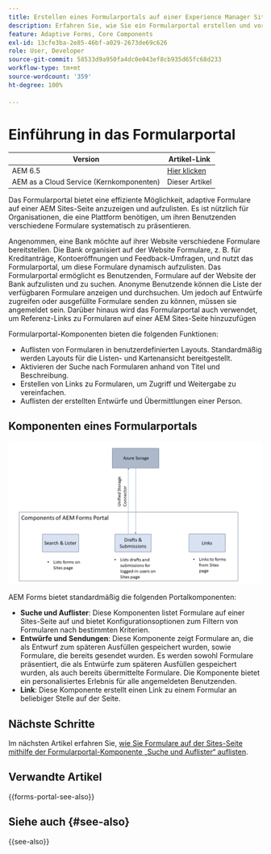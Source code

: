 ```yaml
---
title: Erstellen eines Formularportals auf einer Experience Manager Sites-Seite
description: Erfahren Sie, wie Sie ein Formularportal erstellen und vordefinierte Kernkomponenten auf einer AEM Sites-Seite verwenden.
feature: Adaptive Forms, Core Components
exl-id: 13cfe3ba-2e85-46bf-a029-2673de69c626
role: User, Developer
source-git-commit: 58533d9a950fa4dc0e043ef8cb935d65fc68d233
workflow-type: tm+mt
source-wordcount: '359'
ht-degree: 100%

---
```



# Einführung in das Formularportal

| Version | Artikel-Link |
| -------- | ---------------------------- |
| AEM 6.5 | [Hier klicken](https://experienceleague.adobe.com/docs/experience-manager-65/forms/publish-process-aem-forms/introduction-publishing-forms.html?lang=de) |
| AEM as a Cloud Service (Kernkomponenten) | Dieser Artikel |

Das Formularportal bietet eine effiziente Möglichkeit, adaptive Formulare auf einer AEM Sites-Seite anzuzeigen und aufzulisten. Es ist nützlich für Organisationen, die eine Plattform benötigen, um ihren Benutzenden verschiedene Formulare systematisch zu präsentieren.

Angenommen, eine Bank möchte auf ihrer Website verschiedene Formulare bereitstellen. Die Bank organisiert auf der Website Formulare, z. B. für Kreditanträge, Kontoeröffnungen und Feedback-Umfragen, und nutzt das Formularportal, um diese Formulare dynamisch aufzulisten. Das Formularportal ermöglicht es Benutzenden, Formulare auf der Website der Bank aufzulisten und zu suchen. Anonyme Benutzende können die Liste der verfügbaren Formulare anzeigen und durchsuchen. Um jedoch auf Entwürfe zugreifen oder ausgefüllte Formulare senden zu können, müssen sie angemeldet sein. Darüber hinaus wird das Formularportal auch verwendet, um Referenz-Links zu Formularen auf einer AEM Sites-Seite hinzuzufügen

Formularportal-Komponenten bieten die folgenden Funktionen:

* Auflisten von Formularen in benutzerdefinierten Layouts. Standardmäßig werden Layouts für die Listen- und Kartenansicht bereitgestellt. 
* Aktivieren der Suche nach Formularen anhand von Titel und Beschreibung.
* Erstellen von Links zu Formularen, um Zugriff und Weitergabe zu vereinfachen.
* Auflisten der erstellten Entwürfe und Übermittlungen einer Person.

## Komponenten eines Formularportals

![Komponenten eines Formularportals](/help/forms/assets/forms-portal.png)

AEM Forms bietet standardmäßig die folgenden Portalkomponenten:

* **Suche und Auflister**: Diese Komponenten listet Formulare auf einer Sites-Seite auf und bietet Konfigurationsoptionen zum Filtern von Formularen nach bestimmten Kriterien.
* **Entwürfe und Sendungen**: Diese Komponente zeigt Formulare an, die als Entwurf zum späteren Ausfüllen gespeichert wurden, sowie Formulare, die bereits gesendet wurden. Es werden sowohl Formulare präsentiert, die als Entwürfe zum späteren Ausfüllen gespeichert wurden, als auch bereits übermittelte Formulare. Die Komponente bietet ein personalisiertes Erlebnis für alle angemeldeten Benutzenden.
* **Link**: Diese Komponente erstellt einen Link zu einem Formular an beliebiger Stelle auf der Seite.

## Nächste Schritte

Im nächsten Artikel erfahren Sie, [wie Sie Formulare auf der Sites-Seite mithilfe der Formularportal-Komponente „Suche und Auflister“ auflisten](/help/forms/list-forms-on-sites-page.md).

## Verwandte Artikel

{{forms-portal-see-also}}

## Siehe auch {#see-also}

{{see-also}}